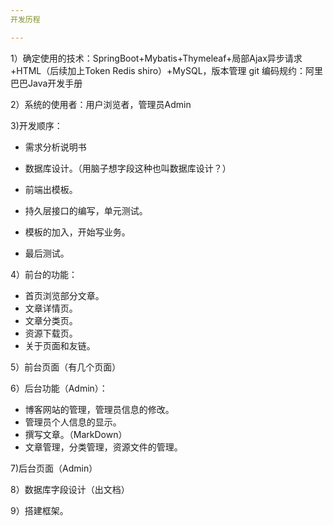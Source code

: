 ```yaml
---
开发历程

---
```


1）确定使用的技术：SpringBoot+Mybatis+Thymeleaf+局部Ajax异步请求+HTML（后续加上Token Redis shiro）+MySQL，版本管理 git 编码规约：阿里巴巴Java开发手册

2）系统的使用者：用户浏览者，管理员Admin

3)开发顺序：

- 需求分析说明书

- 数据库设计。（用脑子想字段这种也叫数据库设计？）

- 前端出模板。

- 持久层接口的编写，单元测试。

- 模板的加入，开始写业务。

- 最后测试。

  

4）前台的功能：

- 首页浏览部分文章。
- 文章详情页。
- 文章分类页。
- 资源下载页。
- 关于页面和友链。

5）前台页面（有几个页面）



6）后台功能（Admin）：

- 博客网站的管理，管理员信息的修改。
- 管理员个人信息的显示。
- 撰写文章。（MarkDown）
- 文章管理，分类管理，资源文件的管理。

7)后台页面（Admin）



8）数据库字段设计（出文档）



9）搭建框架。


